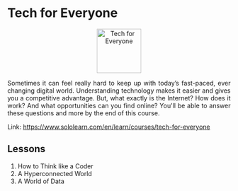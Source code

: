 # Tech for Everyone

<p align="center">
    <img src="https://lecontent.sololearn.com/material-images/889f94b9fcaa4a7287a46e7c4da4108e-TechforEveryone.png" alt="Tech for Everyone" width="100px" height="auto"></p>
<p align="justify">
    Sometimes it can feel really hard to keep up with today’s fast-paced, ever changing digital world. Understanding technology makes it easier and gives you a competitive advantage. But, what exactly is the Internet? How does it work? And what opportunities can you find online? You'll be able to answer these questions and more by the end of this course.
</p>

Link: https://www.sololearn.com/en/learn/courses/tech-for-everyone

## Lessons

1. How to Think like a Coder
2. A Hyperconnected World
3. A World of Data